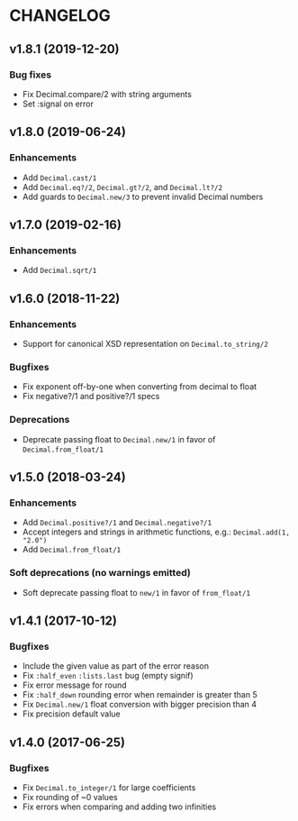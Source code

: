 # CHANGELOG

## v1.8.1 (2019-12-20)

### Bug fixes

* Fix Decimal.compare/2 with string arguments
* Set :signal on error

## v1.8.0 (2019-06-24)

### Enhancements

* Add `Decimal.cast/1`
* Add `Decimal.eq?/2`, `Decimal.gt?/2`, and `Decimal.lt?/2`
* Add guards to `Decimal.new/3` to prevent invalid Decimal numbers

## v1.7.0 (2019-02-16)

### Enhancements

* Add `Decimal.sqrt/1`

## v1.6.0 (2018-11-22)

### Enhancements

* Support for canonical XSD representation on `Decimal.to_string/2`

### Bugfixes

* Fix exponent off-by-one when converting from decimal to float
* Fix negative?/1 and positive?/1 specs

### Deprecations

* Deprecate passing float to `Decimal.new/1` in favor of `Decimal.from_float/1`

## v1.5.0 (2018-03-24)

### Enhancements

* Add `Decimal.positive?/1` and `Decimal.negative?/1`
* Accept integers and strings in arithmetic functions, e.g.: `Decimal.add(1, "2.0")`
* Add `Decimal.from_float/1`

### Soft deprecations (no warnings emitted)

* Soft deprecate passing float to `new/1` in favor of `from_float/1`

## v1.4.1 (2017-10-12)

### Bugfixes

* Include the given value as part of the error reason
* Fix `:half_even` `:lists.last` bug (empty signif)
* Fix error message for round
* Fix `:half_down` rounding error when remainder is greater than 5
* Fix `Decimal.new/1` float conversion with bigger precision than 4
* Fix precision default value

## v1.4.0 (2017-06-25)

### Bugfixes

* Fix `Decimal.to_integer/1` for large coefficients
* Fix rounding of ~0 values
* Fix errors when comparing and adding two infinities
